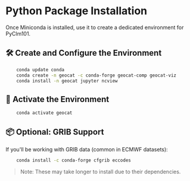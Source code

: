 # Python Package Installation

Once Miniconda is installed, use it to create a dedicated environment for PyClm101.

## 🛠️ Create and Configure the Environment

```bash
    conda update conda
    conda create -n geocat -c conda-forge geocat-comp geocat-viz
    conda install -n geocat jupyter ncview
```

## 🐍 Activate the Environment

```bash
    conda activate geocat
```

## 📦 Optional: GRIB Support

If you'll be working with GRIB data (common in ECMWF datasets):

```bash
    conda install -c conda-forge cfgrib eccodes
```

> Note: These may take longer to install due to their dependencies.


